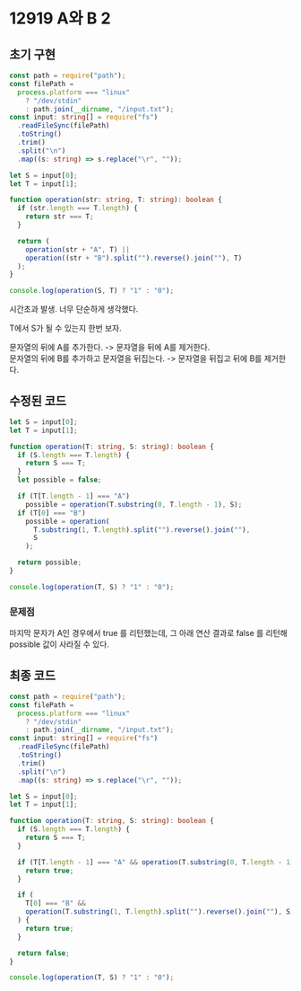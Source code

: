 # 12919 A와 B 2

## 초기 구현

```typescript
const path = require("path");
const filePath =
  process.platform === "linux"
    ? "/dev/stdin"
    : path.join(__dirname, "/input.txt");
const input: string[] = require("fs")
  .readFileSync(filePath)
  .toString()
  .trim()
  .split("\n")
  .map((s: string) => s.replace("\r", ""));

let S = input[0];
let T = input[1];

function operation(str: string, T: string): boolean {
  if (str.length === T.length) {
    return str === T;
  }

  return (
    operation(str + "A", T) ||
    operation((str + "B").split("").reverse().join(""), T)
  );
}

console.log(operation(S, T) ? "1" : "0");
```

시간초과 발생. 너무 단순하게 생각했다.

T에서 S가 될 수 있는지 한번 보자.

문자열의 뒤에 A를 추가한다. -> 문자열을 뒤에 A를 제거한다.  
문자열의 뒤에 B를 추가하고 문자열을 뒤집는다. -> 문자열을 뒤집고 뒤에 B를 제거한다.

## 수정된 코드

```typescript
let S = input[0];
let T = input[1];

function operation(T: string, S: string): boolean {
  if (S.length === T.length) {
    return S === T;
  }
  let possible = false;

  if (T[T.length - 1] === "A")
    possible = operation(T.substring(0, T.length - 1), S);
  if (T[0] === "B")
    possible = operation(
      T.substring(1, T.length).split("").reverse().join(""),
      S
    );

  return possible;
}

console.log(operation(T, S) ? "1" : "0");
```

### 문제점

마지막 문자가 A인 경우에서 true 를 리턴했는데, 그 아래 연산 결과로 false 를 리턴해 possible 값이 사라질 수 있다.

## 최종 코드

```typescript
const path = require("path");
const filePath =
  process.platform === "linux"
    ? "/dev/stdin"
    : path.join(__dirname, "/input.txt");
const input: string[] = require("fs")
  .readFileSync(filePath)
  .toString()
  .trim()
  .split("\n")
  .map((s: string) => s.replace("\r", ""));

let S = input[0];
let T = input[1];

function operation(T: string, S: string): boolean {
  if (S.length === T.length) {
    return S === T;
  }

  if (T[T.length - 1] === "A" && operation(T.substring(0, T.length - 1), S)) {
    return true;
  }

  if (
    T[0] === "B" &&
    operation(T.substring(1, T.length).split("").reverse().join(""), S)
  ) {
    return true;
  }

  return false;
}

console.log(operation(T, S) ? "1" : "0");
```
